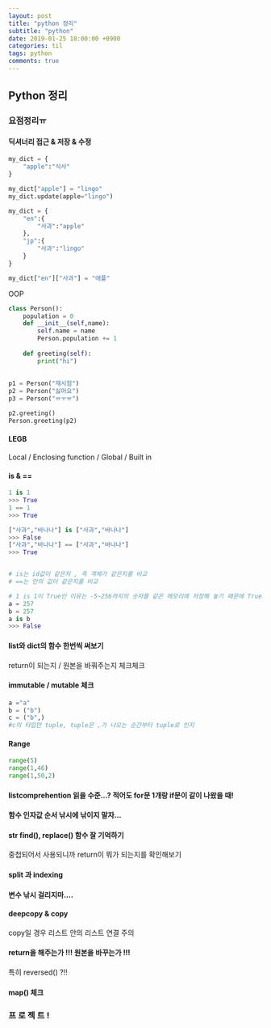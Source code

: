 ```yaml
---
layout: post
title: "python 정리"
subtitle: "python"
date: 2019-01-25 18:00:00 +0900
categories: til
tags: python
comments: true
---
```


## Python 정리

### 요점정리ㅠ



#### 딕셔너리 접근 & 저장 & 수정

```python
my_dict = {
    "apple":"식사"
}

my_dict["apple"] = "lingo"
my_dict.update(apple="lingo")
```



```python
my_dict = {
    "en":{
        "사과":"apple"
    },
    "jp":{
        "사과":"lingo"
    }
}

my_dict["en"]["사과"] = "애플"
```



OOP

```python
class Person():
    population = 0
    def __init__(self,name):
        self.name = name
        Person.population += 1
    
    def greeting(self):
        print("hi")
        
        
p1 = Person("재시험")
p2 = Person("싫어요")
p3 = Person("ㅠㅜㅠ")

p2.greeting()
Person.greeting(p2)
```



#### LEGB

Local / Enclosing function / Global / Built in



#### is & ==

```python
1 is 1
>>> True
1 == 1
>>> True

["사과","바나나"] is ["사과","바나나"]
>>> False
["사과","바나나"] == ["사과","바나나"]
>>> True


# is는 id값이 같은지 , 즉 객체가 같은지를 비교
# ==는 안의 값이 같은지를 비교

# 1 is 1이 True인 이유는 -5~256까지의 숫자를 같은 메모리에 저장해 놓기 때문에 True가 나옴
a = 257
b = 257
a is b
>>> False
```



#### list와 dict의 함수 한번씩 써보기

return이 되는지 / 원본을 바꿔주는지 체크체크



#### immutable / mutable 체크



```python
a ="a"
b = ("b")
c = ("b",)
#c의 타입만 tuple, tuple은 ,가 나오는 순간부터 tuple로 인지
```



#### Range

```python
range(5)
range(1,46)
range(1,50,2)
```



#### listcomprehention 읽을 수준...?  적어도 for문 1개랑 if문이 같이 나왔을 때!



#### 함수 인자값 순서 낚시에 낚이지 말자...



#### str find(), replace() 함수 잘 기억하기

중첩되어서 사용되니까 return이 뭐가 되는지를 확인해보기



#### split 과 indexing



#### 변수 낚시 걸리지마....



#### deepcopy & copy

copy일 경우 리스트 안의 리스트 연결 주의



#### return을 해주는가 !!! 원본을 바꾸는가 !!!

특히 reversed() ?!!



#### map() 체크





### 프 로 젝 트 !









